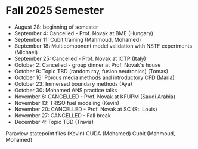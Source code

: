 # Fall 2025 Semester

- August 28: beginning of semester
- September 4: Cancelled - Prof. Novak at BME (Hungary)
- September 11: Cubit training (Mahmoud, Mohamed)
- September 18: Multicomponent model validation with NSTF experiments (Michael)
- September 25: Cancelled - Prof. Novak at ICTP (Italy)
- October 2: Cancelled - group dinner at Prof. Novak's house
- October 9: Topic TBD (random ray, fusion neutronics) (Tomas)
- October 16: Porous media methods and introductory CFD (Maria)
- October 23: Immersed boundary methods (Aya)
- October 30: Mohamed ANS practice talks
- November 6: CANCELLED - Prof. Novak at KFUPM (Saudi Arabia)
- November 13: TRISO fuel modeling (Kevin)
- November 20: CANCELLED -  Prof. Novak at SC (St. Louis)
- November 27: CANCELLED - Fall break
- December 4: Topic TBD (Travis)

Paraview statepoint files (Kevin)
CUDA (Mohamed)
Cubit (Mahmoud, Mohamed)
